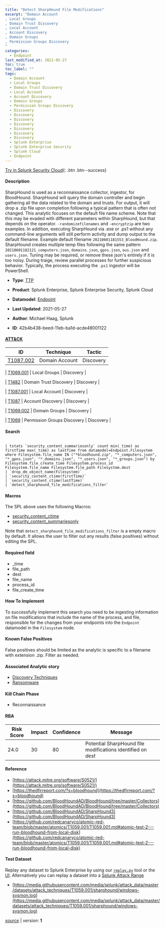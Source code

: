 ```yaml
---
title: "Detect SharpHound File Modifications"
excerpt: "Domain Account
, Local Groups
, Domain Trust Discovery
, Local Account
, Account Discovery
, Domain Groups
, Permission Groups Discovery
"
categories:
  - Endpoint
last_modified_at: 2021-05-27
toc: true
toc_label: ""
tags:
  - Domain Account
  - Local Groups
  - Domain Trust Discovery
  - Local Account
  - Account Discovery
  - Domain Groups
  - Permission Groups Discovery
  - Discovery
  - Discovery
  - Discovery
  - Discovery
  - Discovery
  - Discovery
  - Discovery
  - Splunk Enterprise
  - Splunk Enterprise Security
  - Splunk Cloud
  - Endpoint
---
```




[Try in Splunk Security Cloud](https://www.splunk.com/en_splunk_app_enrichmentus/cyber-security.html){: .btn .btn--success}

#### Description

SharpHound is used as a reconnaissance collector, ingestor, for BloodHound. SharpHound will query the domain controller and begin gathering all the data related to the domain and trusts. For output, it will drop a .zip file upon completion following a typical pattern that is often not changed. This analytic focuses on the default file name scheme. Note that this may be evaded with different parameters within SharpHound, but that depends on the operator. `-randomizefilenames` and `-encryptzip` are two examples. In addition, executing SharpHound via .exe or .ps1 without any command-line arguments will still perform activity and dump output to the default filename. Example default filename `20210601181553_BloodHound.zip`. SharpHound creates multiple temp files following the same pattern `20210601182121_computers.json`, `domains.json`, `gpos.json`, `ous.json` and `users.json`. Tuning may be required, or remove these json's entirely if it is too noisy. During traige, review parallel processes for further suspicious behavior. Typically, the process executing the `.ps1` ingestor will be PowerShell.

- **Type**: [TTP](https://github.com/splunk/security_content/wiki/object-Analytic-Types)
- **Product**: Splunk Enterprise, Splunk Enterprise Security, Splunk Cloud
- **Datamodel**: [Endpoint](https://docs.splunk.com/Documentation/CIM/latest/User/Endpoint)

- **Last Updated**: 2021-05-27
- **Author**: Michael Haag, Splunk
- **ID**: 42b4b438-beed-11eb-ba1d-acde48001122


#### [ATT&CK](https://attack.mitre.org/)

| ID             | Technique        |  Tactic             |
| -------------- | ---------------- |-------------------- |
| [T1087.002](https://attack.mitre.org/techniques/T1087/002/) | Domain Account | Discovery |

| [T1069.001](https://attack.mitre.org/techniques/T1069/001/) | Local Groups | Discovery |

| [T1482](https://attack.mitre.org/techniques/T1482/) | Domain Trust Discovery | Discovery |

| [T1087.001](https://attack.mitre.org/techniques/T1087/001/) | Local Account | Discovery |

| [T1087](https://attack.mitre.org/techniques/T1087/) | Account Discovery | Discovery |

| [T1069.002](https://attack.mitre.org/techniques/T1069/002/) | Domain Groups | Discovery |

| [T1069](https://attack.mitre.org/techniques/T1069/) | Permission Groups Discovery | Discovery |

#### Search

```

| tstats `security_content_summariesonly` count min(_time) as firstTime max(_time) as lastTime from datamodel=Endpoint.Filesystem where Filesystem.file_name IN ("*bloodhound.zip", "*_computers.json", "*_gpos.json", "*_domains.json", "*_users.json", "*_groups.json") by Filesystem.file_create_time Filesystem.process_id  Filesystem.file_name Filesystem.file_path Filesystem.dest 
| `drop_dm_object_name(Filesystem)` 
| `security_content_ctime(firstTime)` 
| `security_content_ctime(lastTime)` 
| `detect_sharphound_file_modifications_filter`
```

#### Macros
The SPL above uses the following Macros:
* [security_content_ctime](https://github.com/splunk/security_content/blob/develop/macros/security_content_ctime.yml)
* [security_content_summariesonly](https://github.com/splunk/security_content/blob/develop/macros/security_content_summariesonly.yml)

Note that `detect_sharphound_file_modifications_filter` is a empty macro by default. It allows the user to filter out any results (false positives) without editing the SPL.

#### Required field
* _time
* file_path
* dest
* file_name
* process_id
* file_create_time


#### How To Implement
To successfully implement this search you need to be ingesting information on file modifications that include the name of the process, and file, responsible for the changes from your endpoints into the `Endpoint` datamodel in the `Filesystem` node.

#### Known False Positives
False positives should be limited as the analytic is specific to a filename with extension .zip. Filter as needed.

#### Associated Analytic story
* [Discovery Techniques](/stories/discovery_techniques)
* [Ransomware](/stories/ransomware)


#### Kill Chain Phase
* Reconnaissance



#### RBA

| Risk Score  | Impact      | Confidence   | Message      |
| ----------- | ----------- |--------------|--------------|
| 24.0 | 30 | 80 | Potential SharpHound file modifications identified on $dest$ |




#### Reference

* [https://attack.mitre.org/software/S0521/](https://attack.mitre.org/software/S0521/)
* [https://thedfirreport.com/?s=bloodhound](https://thedfirreport.com/?s=bloodhound)
* [https://github.com/BloodHoundAD/BloodHound/tree/master/Collectors](https://github.com/BloodHoundAD/BloodHound/tree/master/Collectors)
* [https://github.com/BloodHoundAD/SharpHound3](https://github.com/BloodHoundAD/SharpHound3)
* [https://github.com/redcanaryco/atomic-red-team/blob/master/atomics/T1059.001/T1059.001.md#atomic-test-2---run-bloodhound-from-local-disk](https://github.com/redcanaryco/atomic-red-team/blob/master/atomics/T1059.001/T1059.001.md#atomic-test-2---run-bloodhound-from-local-disk)



#### Test Dataset
Replay any dataset to Splunk Enterprise by using our [`replay.py`](https://github.com/splunk/attack_data#using-replaypy) tool or the [UI](https://github.com/splunk/attack_data#using-ui).
Alternatively you can replay a dataset into a [Splunk Attack Range](https://github.com/splunk/attack_range#replay-dumps-into-attack-range-splunk-server)


* [https://media.githubusercontent.com/media/splunk/attack_data/master/datasets/attack_techniques/T1059.001/sharphound/windows-sysmon.log](https://media.githubusercontent.com/media/splunk/attack_data/master/datasets/attack_techniques/T1059.001/sharphound/windows-sysmon.log)



[*source*](https://github.com/splunk/security_content/tree/develop/detections/endpoint/detect_sharphound_file_modifications.yml) \| *version*: **1**